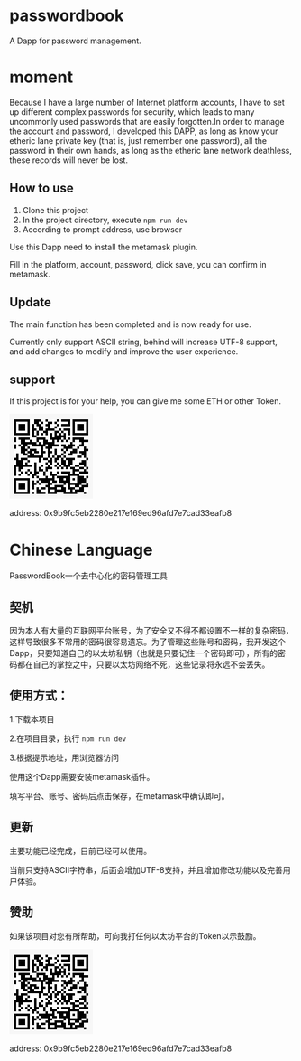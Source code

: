 # passwordbook
A Dapp for password management.

# moment

Because I have a large number of Internet platform accounts, I have to set up different complex passwords for security, which leads to many uncommonly used passwords that are easily forgotten.In order to manage the account and password, I developed this DAPP, as long as know your etheric lane private key (that is, just remember one password), all the password in their own hands, as long as the etheric lane network deathless, these records will never be lost.

## How to use

1. Clone this project
2. In the project directory, execute `npm run dev`
3. According to prompt address, use browser

Use this Dapp need to install the metamask plugin.

Fill in the platform, account, password, click save, you can confirm in metamask.

## Update

The main function has been completed and is now ready for use.

Currently only support ASCII string, behind will increase UTF-8 support, and add changes to modify and improve the user experience.

## support

If this project is for your help, you can give me some ETH or other Token.

![](./sponsor.png)

address: 0x9b9fc5eb2280e217e169ed96afd7e7cad33eafb8







# Chinese Language

PasswordBook一个去中心化的密码管理工具

## 契机

因为本人有大量的互联网平台账号，为了安全又不得不都设置不一样的复杂密码，这样导致很多不常用的密码很容易遗忘。为了管理这些账号和密码，我开发这个Dapp，只要知道自己的以太坊私钥（也就是只要记住一个密码即可），所有的密码都在自己的掌控之中，只要以太坊网络不死，这些记录将永远不会丢失。



## 使用方式：

1.下载本项目

2.在项目目录，执行 `npm run dev`

3.根据提示地址，用浏览器访问

使用这个Dapp需要安装metamask插件。

填写平台、账号、密码后点击保存，在metamask中确认即可。



## 更新

主要功能已经完成，目前已经可以使用。

当前只支持ASCII字符串，后面会增加UTF-8支持，并且增加修改功能以及完善用户体验。



## 赞助

如果该项目对您有所帮助，可向我打任何以太坊平台的Token以示鼓励。

![](./sponsor.png)

address: 0x9b9fc5eb2280e217e169ed96afd7e7cad33eafb8

